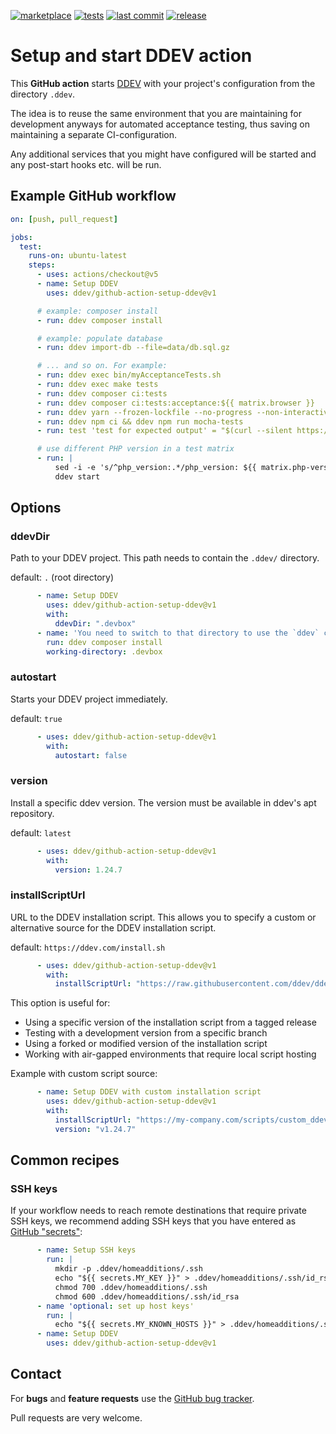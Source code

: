 [![marketplace](https://img.shields.io/badge/GitHub-Marketplace-2496ED?logo=github&logoColor=white)](https://github.com/marketplace/actions/setup-ddev-in-github-workflows)
[![tests](https://github.com/ddev/github-action-setup-ddev/actions/workflows/main.yml/badge.svg?branch=main)](https://github.com/ddev/github-action-setup-ddev/actions/workflows/main.yml?query=branch%3Amain)
[![last commit](https://img.shields.io/github/last-commit/ddev/github-action-setup-ddev)](https://github.com/ddev/github-action-setup-ddev/commits)
[![release](https://img.shields.io/github/v/release/ddev/github-action-setup-ddev)](https://github.com/ddev/github-action-setup-ddev/releases/latest)

# Setup and start DDEV action

This **GitHub action** starts [DDEV](https://github.com/ddev/ddev/) with your project's configuration from the directory `.ddev`.

The idea is to reuse the same environment that you are maintaining for development anyways for automated acceptance testing, thus saving on maintaining a separate CI-configuration.

Any additional services that you might have configured will be started and any post-start hooks etc. will be run.

## Example GitHub workflow

```yaml
on: [push, pull_request]

jobs:
  test:
    runs-on: ubuntu-latest
    steps:
      - uses: actions/checkout@v5
      - name: Setup DDEV
        uses: ddev/github-action-setup-ddev@v1

      # example: composer install
      - run: ddev composer install

      # example: populate database
      - run: ddev import-db --file=data/db.sql.gz

      # ... and so on. For example:
      - run: ddev exec bin/myAcceptanceTests.sh
      - run: ddev exec make tests
      - run: ddev composer ci:tests
      - run: ddev composer ci:tests:acceptance:${{ matrix.browser }}
      - run: ddev yarn --frozen-lockfile --no-progress --non-interactive && ddev yarn mocha-tests
      - run: ddev npm ci && ddev npm run mocha-tests
      - run: test 'test for expected output' = "$(curl --silent https://my-ddev-project.ddev.site)"

      # use different PHP version in a test matrix
      - run: |
          sed -i -e 's/^php_version:.*/php_version: ${{ matrix.php-version }}/g' .ddev/config.yaml
          ddev start
```

## Options

### ddevDir

Path to your DDEV project. This path needs to contain the `.ddev/` directory.

default: `.` (root directory)

```yaml
      - name: Setup DDEV
        uses: ddev/github-action-setup-ddev@v1
        with:
          ddevDir: ".devbox"
      - name: 'You need to switch to that directory to use the `ddev` command'
        run: ddev composer install
        working-directory: .devbox
```

### autostart

Starts your DDEV project immediately.

default: `true`

```yaml
      - uses: ddev/github-action-setup-ddev@v1
        with:
          autostart: false
```

### version

Install a specific ddev version. The version must be available in ddev's apt repository.

default: `latest`

```yaml
      - uses: ddev/github-action-setup-ddev@v1
        with:
          version: 1.24.7
```

### installScriptUrl

URL to the DDEV installation script. This allows you to specify a custom or alternative source for the DDEV installation script.

default: `https://ddev.com/install.sh`

```yaml
      - uses: ddev/github-action-setup-ddev@v1
        with:
          installScriptUrl: "https://raw.githubusercontent.com/ddev/ddev/v1.22.4/scripts/install_ddev.sh"
```

This option is useful for:
- Using a specific version of the installation script from a tagged release
- Testing with a development version from a specific branch
- Using a forked or modified version of the installation script
- Working with air-gapped environments that require local script hosting

Example with custom script source:

```yaml
      - name: Setup DDEV with custom installation script
        uses: ddev/github-action-setup-ddev@v1
        with:
          installScriptUrl: "https://my-company.com/scripts/custom_ddev_install.sh"
          version: "v1.24.7"
```

## Common recipes

### SSH keys

If your workflow needs to reach remote destinations that require private SSH keys,
we recommend adding SSH keys that you have entered as [GitHub "secrets"](https://docs.github.com/en/actions/security-guides/encrypted-secrets):

```yaml
      - name: Setup SSH keys
        run: |
          mkdir -p .ddev/homeadditions/.ssh
          echo "${{ secrets.MY_KEY }}" > .ddev/homeadditions/.ssh/id_rsa
          chmod 700 .ddev/homeadditions/.ssh
          chmod 600 .ddev/homeadditions/.ssh/id_rsa
      - name 'optional: set up host keys'
        run: |
          echo "${{ secrets.MY_KNOWN_HOSTS }}" > .ddev/homeadditions/.ssh/known_hosts
      - name: Setup DDEV
        uses: ddev/github-action-setup-ddev@v1
```

## Contact

For **bugs** and **feature requests** use the [GitHub bug tracker](https://github.com/ddev/github-action-setup-ddev/issues).

Pull requests are very welcome.
